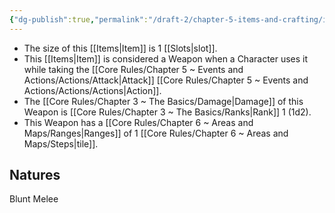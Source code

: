 ```yaml
---
{"dg-publish":true,"permalink":"/draft-2/chapter-5-items-and-crafting/item-property-lists/basic-properties/weapon/"}
---
```


- The size of this [[Items\|Item]] is 1 [[Slots\|slot]].
- This [[Items\|Item]] is considered a Weapon when a Character uses it while taking the [[Core Rules/Chapter 5 ~ Events and Actions/Actions/Attack\|Attack]] [[Core Rules/Chapter 5 ~ Events and Actions/Actions/Actions\|Action]].
- The [[Core Rules/Chapter 3 ~ The Basics/Damage\|Damage]] of this Weapon is [[Core Rules/Chapter 3 ~ The Basics/Ranks\|Rank]] 1 (1d2).
- This Weapon has a [[Core Rules/Chapter 6 ~ Areas and Maps/Ranges\|Ranges]] of 1 [[Core Rules/Chapter 6 ~ Areas and Maps/Steps\|tile]].

## Natures
Blunt
Melee